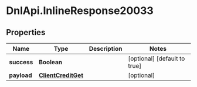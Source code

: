# DnlApi.InlineResponse20033

## Properties
Name | Type | Description | Notes
------------ | ------------- | ------------- | -------------
**success** | **Boolean** |  | [optional] [default to true]
**payload** | [**ClientCreditGet**](ClientCreditGet.md) |  | [optional] 


